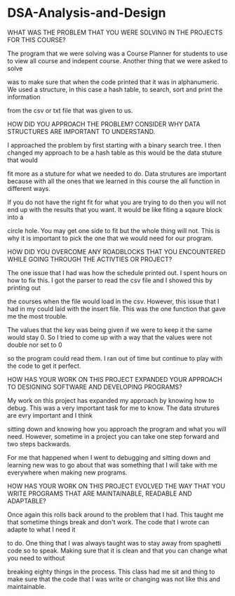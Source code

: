# DSA-Analysis-and-Design

WHAT WAS THE PROBLEM THAT YOU WERE SOLVING IN THE PROJECTS FOR THIS COURSE?

The program that we were solving was a Course Planner for students to use to view all course and indepent course. Another thing that we were asked to solve 

was to make sure that when the code printed that it was in alphanumeric. We used a structure, in this case a hash table, to search, sort and print the information

from the csv or txt file that was given to us.

HOW DID YOU APPROACH THE PROBLEM? CONSIDER WHY DATA STRUCTURES ARE IMPORTANT TO UNDERSTAND.

I approached the problem by first starting with a binary search tree. I then changed my approach to be a hash table as this would be the data stuture that would 

fit more as a stuture for what we needed to do. Data strutures are important because with all the ones that we learned in this course the all function in different ways.

If you do not have the right fit for what you are trying to do then you will not end up with the results that you want. It would be like fiting a sqaure block into a

circle hole. You may get one side to fit but the whole thing will not. This is why it is important to pick the one that we would need for our program.

HOW DID YOU OVERCOME ANY ROADBLOCKS THAT YOU ENCOUNTERED WHILE GOING THROUGH THE ACTIVTIES OR PROJECT?

The one issue that I had was how the schedule printed out. I spent hours on how to fix this. I got the parser to read the csv file and I showed this by printing out

the courses when the file would load in the csv. However, this issue that I had in my could laid with the insert file. This was the one function that gave me the most trouble.

The values that the key was being given if we were to keep it the same would stay 0. So I tried to come up with a way that the values were not double nor set to 0

so the program could read them. I ran out of time but continue to play with the code to get it perfect.

HOW HAS YOUR WORK ON THIS PROJECT EXPANDED YOUR APPROACH TO DESIGNING SOFTWARE AND DEVELOPING PROGRAMS?

My work on this project has expanded my approach by knowing how to debug. This was a very important task for me to know. The data strutures are evry important and I think

sitting down and knowing how you approach the program and what you will need. However, sometime in a project you can take one step forward and two steps backwards.

For me that happened when I went to debugging and sitting down and learning new was to go about that was something that I will take with me everywhere when making new programs.

HOW HAS YOUR WORK ON THIS PROJECT EVOLVED THE WAY THAT YOU WRITE PROGRAMS THAT ARE MAINTAINABLE, READABLE AND ADAPTABLE?

Once again this rolls back around to the problem that I had. This taught me that sometime things break and don't work. The code that I wrote can adapte to what I need it

to do. One thing that I was always taught was to stay away from spaghetti code so to speak. Making sure that it is clean and that you can change what you need to without

breaking eighty things in the process. This class had me sit and thing to make sure that the code that I was write or changing was not like this and maintainable.
